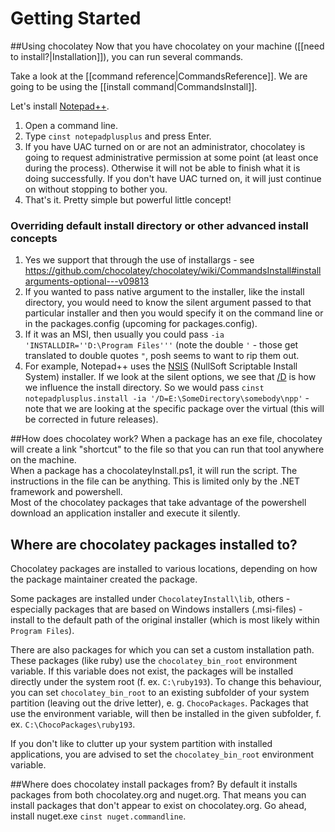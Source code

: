 # Getting Started
##Using chocolatey
Now that you have chocolatey on your machine ([[need to install?|Installation]]), you can run several commands.

Take a look at the [[command reference|CommandsReference]]. We are going to be using the [[install command|CommandsInstall]].  

Let's install [Notepad++](http://notepad-plus-plus.org/).

1. Open a command line.
1. Type `cinst notepadplusplus` and press Enter.
1. If you have UAC turned on or are not an administrator, chocolatey is going to request administrative permission at some point (at least once during the process). Otherwise it will not be able to finish what it is doing successfully. If you don't have UAC turned on, it will just continue on without stopping to bother you. 
1. That's it. Pretty simple but powerful little concept!

### Overriding default install directory or other advanced install concepts

1. Yes we support that through the use of installargs - see https://github.com/chocolatey/chocolatey/wiki/CommandsInstall#installarguments-optional---v09813
1. If you wanted to pass native argument to the installer, like the install directory, you would need to know the silent argument passed to that particular installer and then you would specify it on the command line or in the packages.config (upcoming for packages.config).  
1. If it was an MSI, then usually you could pass `-ia 'INSTALLDIR=''D:\Program Files'''` (note the double `'` - those get translated to double quotes `"`, posh seems to want to rip them out.
1. For example, Notepad++ uses the [NSIS](http://nsis.sourceforge.net/Main_Page) (NullSoft Scriptable Install System) installer. If we look at the silent options, we see that [/D](http://nsis.sourceforge.net/Docs/Chapter3.html#3.2.1) is how we influence the install directory. So we would pass `cinst notepadplusplus.install -ia '/D=E:\SomeDirectory\somebody\npp'` -note that we are looking at the specific package over the virtual (this will be corrected in future releases).

##How does chocolatey work?
When a package has an exe file, chocolatey will create a link "shortcut" to the file so that you can run that tool anywhere on the machine.  
When a package has a chocolateyInstall.ps1, it will run the script. The instructions in the file can be anything. This is limited only by the .NET framework and powershell.  
Most of the chocolatey packages that take advantage of the powershell download an application installer and execute it silently.  


## Where are chocolatey packages installed to?

Chocolatey packages are installed to various locations, depending on how the package maintainer created the package. 

Some packages are installed under `ChocolateyInstall\lib`, others - especially packages that are based on Windows installers (.msi-files) - install to the default path of the original installer (which is most likely within `Program Files`).

There are also packages for which you can set a custom installation path. These packages (like ruby) use the `chocolatey_bin_root` environment variable. If this variable does not exist, the packages will be installed directly under the system root (f. ex. `C:\ruby193`). To change this behaviour, you can set `chocolatey_bin_root` to an existing subfolder of your system partition (leaving out the drive letter), e. g. `ChocoPackages`. Packages that use the environment variable, will then be installed in the given subfolder, f. ex. `C:\ChocoPackages\ruby193`.

If you don't like to clutter up your system partition with installed applications, you are advised to set the `chocolatey_bin_root` environment variable. 

##Where does chocolatey install packages from?
By default it installs packages from both chocolatey.org and nuget.org. That means you can install packages that don't appear to exist on chocolatey.org. Go ahead, install nuget.exe `cinst nuget.commandline`.